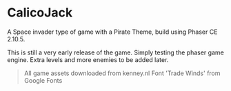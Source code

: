# CalicoJack
A Space invader type of game with a Pirate Theme, build using Phaser CE 2.10.5.

This is still a very early release of the game. Simply testing the phaser game engine. Extra levels and more enemies to be added later.

> All game assets downloaded from kenney.nl
> Font 'Trade Winds' from Google Fonts
